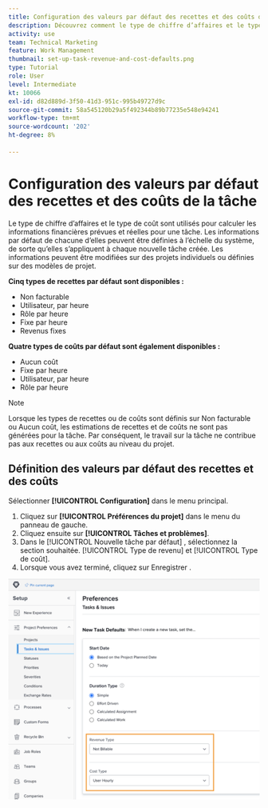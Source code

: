 ```yaml
---
title: Configuration des valeurs par défaut des recettes et des coûts de la tâche
description: Découvrez comment le type de chiffre d’affaires et le type de coût sont utilisés pour calculer les informations financières prévues et réelles pour une tâche.
activity: use
team: Technical Marketing
feature: Work Management
thumbnail: set-up-task-revenue-and-cost-defaults.png
type: Tutorial
role: User
level: Intermediate
kt: 10066
exl-id: d82d889d-3f50-41d3-951c-995b49727d9c
source-git-commit: 58a545120b29a5f492344b89b77235e548e94241
workflow-type: tm+mt
source-wordcount: '202'
ht-degree: 8%

---
```


# Configuration des valeurs par défaut des recettes et des coûts de la tâche

Le type de chiffre d’affaires et le type de coût sont utilisés pour calculer les informations financières prévues et réelles pour une tâche. Les informations par défaut de chacune d’elles peuvent être définies à l’échelle du système, de sorte qu’elles s’appliquent à chaque nouvelle tâche créée. Les informations peuvent être modifiées sur des projets individuels ou définies sur des modèles de projet.

**Cinq types de recettes par défaut sont disponibles :**

* Non facturable
* Utilisateur, par heure
* Rôle par heure
* Fixe par heure
* Revenus fixes

**Quatre types de coûts par défaut sont également disponibles :**

* Aucun coût
* Fixe par heure
* Utilisateur, par heure
* Rôle par heure

>[!NOTE]
>
>Lorsque les types de recettes ou de coûts sont définis sur Non facturable ou Aucun coût, les estimations de recettes et de coûts ne sont pas générées pour la tâche. Par conséquent, le travail sur la tâche ne contribue pas aux recettes ou aux coûts au niveau du projet.

## Définition des valeurs par défaut des recettes et des coûts

Sélectionner **[!UICONTROL Configuration]** dans le menu principal.

1. Cliquez sur **[!UICONTROL Préférences du projet]** dans le menu du panneau de gauche.
1. Cliquez ensuite sur **[!UICONTROL Tâches et problèmes]**.
1. Dans le [!UICONTROL Nouvelle tâche par défaut] , sélectionnez la section souhaitée. [!UICONTROL Type de revenu] et [!UICONTROL Type de coût].
1. Lorsque vous avez terminé, cliquez sur Enregistrer .

![Image de configuration des valeurs par défaut des recettes et des coûts](assets/setting-up-finances-3.png)
